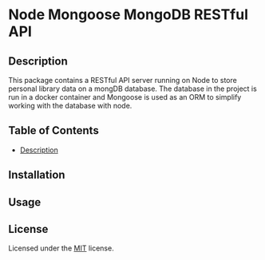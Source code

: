 # Node Mongoose MongoDB RESTful API

## Description

This package contains a RESTful API server running on Node to store personal library data on a mongDB database. The database in the project is run in a docker container and Mongoose is used as an ORM to simplify working with the database with node.

## Table of Contents

- [Description](#description)

## Installation

## Usage

## License

Licensed under the [MIT](LICENSE) license.
